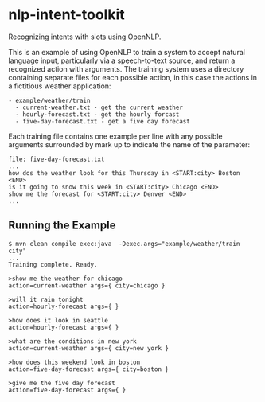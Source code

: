 nlp-intent-toolkit
==================

Recognizing intents with slots using OpenNLP.

This is an example of using OpenNLP to train a system to accept natural language input, particularly via a speech-to-text source, and return a recognized action with arguments. The training system uses a directory containing separate files for each possible action, in this case the actions in a fictitious weather application:

```
- example/weather/train
  - current-weather.txt - get the current weather
  - hourly-forecast.txt - get the hourly forcast
  - five-day-forecast.txt - get a five day forecast
```

Each training file contains one example per line with any possible arguments surrounded by mark up to indicate the name of the parameter:

```
file: five-day-forecast.txt
...
how dos the weather look for this Thursday in <START:city> Boston <END>
is it going to snow this week in <START:city> Chicago <END>
show me the forecast for <START:city> Denver <END>
...

```

## Running the Example

```
$ mvn clean compile exec:java  -Dexec.args="example/weather/train city"
...
Training complete. Ready.

>show me the weather for chicago
action=current-weather args={ city=chicago }

>will it rain tonight
action=hourly-forecast args={ }

>how does it look in seattle
action=hourly-forecast args={ }

>what are the conditions in new york
action=current-weather args={ city=new york }

>how does this weekend look in boston
action=five-day-forecast args={ city=boston }

>give me the five day forecast
action=five-day-forecast args={ }
```
